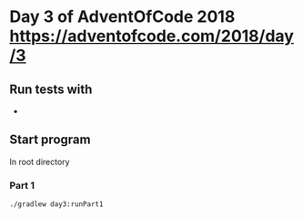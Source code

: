 # Day 3 of AdventOfCode 2018 https://adventofcode.com/2018/day/3

## Run tests with

-
## Start program
In root directory
### Part 1
```./gradlew day3:runPart1```